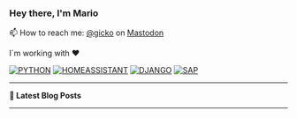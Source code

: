 ### Hey there, I'm Mario

📫 How to reach me: [@gicko](https://mastodon.online/@gicko) on <a rel="me" href="https://mastodon.online/@gicko">Mastodon</a>

I´m working with ❤️

[![PYTHON](https://img.shields.io/badge/Python-FFD43B?style=for-the-badge&logo=python&logoColor=blue)](https://www.python.org/) [![HOMEASSISTANT](https://img.shields.io/badge/Home%20Assistant-18BCF2?style=for-the-badge&logo=Home%20Assistant&logoColor=white)](https://www.home-assistant.io) [![DJANGO](https://img.shields.io/badge/Django-092E20?style=for-the-badge&logo=django&logoColor=green)](https://www.djangoproject.com) [![SAP](https://img.shields.io/badge/SAP-0FAAFF?style=for-the-badge&logo=sap&logoColor=white)](https://www.sap.com)

-------

**📝 Latest Blog Posts**

<!-- BLOG-POST-LIST:START -->
<!-- BLOG-POST-LIST:END -->

-------
